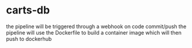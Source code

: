 # carts-db

the pipeline will be triggered through a webhook on code commit/push
the pipeline will use the Dockerfile to build a container image which will then push to dockerhub
